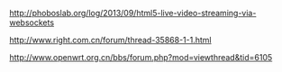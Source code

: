 http://phoboslab.org/log/2013/09/html5-live-video-streaming-via-websockets

http://www.right.com.cn/forum/thread-35868-1-1.html

http://www.openwrt.org.cn/bbs/forum.php?mod=viewthread&tid=6105



